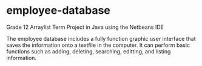 # employee-database
Grade 12 Arraylist Term Project in Java using the Netbeans IDE

The employee database includes a fully function graphic user interface that saves the information onto a textfile in the computer.
It can perform basic functions such as adding, deleting, searching, editting, and listing information.
